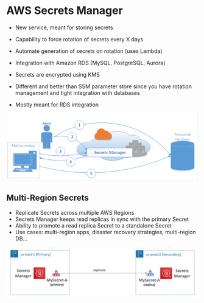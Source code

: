 # AWS Secrets Manager

- New service, meant for storing secrets
- Capability to force rotation of secrets every X days
- Automate generation of secrets on rotation (uses Lambda)
- Integration with Amazon RDS (MySQL, PostgreSQL, Aurora)
- Secrets are encrypted using KMS
- Different and better than SSM parameter store since you have rotation management and tight integration with databases

- Mostly meant for RDS integration

![Alt text](images/secrets-manager.png)

## Multi-Region Secrets

- Replicate Secrets across multiple AWS Regions
- Secrets Manager keeps read replicas in sync with the primary Secret
- Ability to promote a read replica Secret to a standalone Secret
- Use cases: multi-region apps, disaster recovery strategies, multi-region DB...

![Alt text](images/secret-manager-multiregion.png)